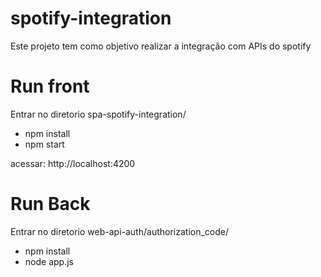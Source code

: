 # spotify-integration
Este projeto tem como objetivo realizar a integração com APIs do spotify


# Run front
Entrar no diretorio spa-spotify-integration/
- npm install
- npm start

acessar: http://localhost:4200

# Run Back
Entrar no diretorio web-api-auth/authorization_code/
- npm install
- node app.js
